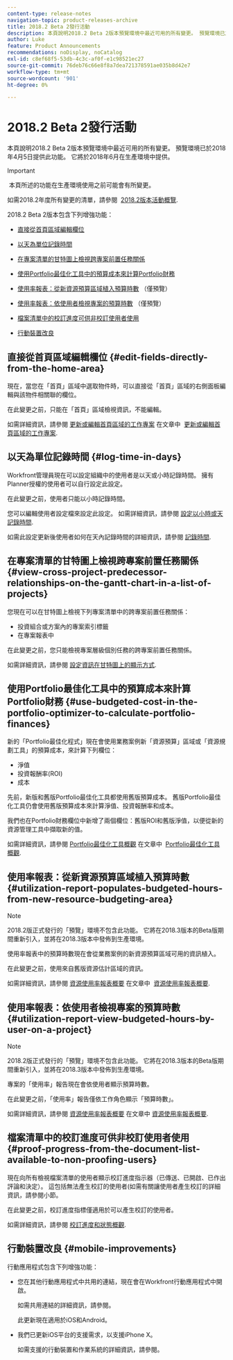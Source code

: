 ```yaml
---
content-type: release-notes
navigation-topic: product-releases-archive
title: 2018.2 Beta 2發行活動
description: 本頁說明2018.2 Beta 2版本預覽環境中最近可用的所有變更。 預覽環境已於2018年4月5日提供此功能。 它將於2018年6月在生產環境中提供。
author: Luke
feature: Product Announcements
recommendations: noDisplay, noCatalog
exl-id: c8ef68f5-53db-4c3c-af0f-e1c98521ec27
source-git-commit: 76deb76c66e8f8a7dea721378591ae035b8d42e7
workflow-type: tm+mt
source-wordcount: '901'
ht-degree: 0%

---
```


# 2018.2 Beta 2發行活動

本頁說明2018.2 Beta 2版本預覽環境中最近可用的所有變更。 預覽環境已於2018年4月5日提供此功能。 它將於2018年6月在生產環境中提供。

>[!IMPORTANT]
>
> 本頁所述的功能在生產環境使用之前可能會有所變更。

如需2018.2年度所有變更的清單，請參閱  [2018.2版本活動概覽](../../../../product-announcements/product-releases/quarterly-release-archive/2018.2-release-activity/2018.2-release-activity-overview.md).

2018.2 Beta 2版本包含下列增強功能：

* [直接從首頁區域編輯欄位](#edit-fields-directly-from-the-home-area)
* [以天為單位記錄時間](#log-time-in-days)
* [在專案清單的甘特圖上檢視跨專案前置任務關係](#view-cross-project-predecessor-relationships-on-the-gantt-chart-in-a-list-of-projects)
* [使用Portfolio最佳化工具中的預算成本來計算Portfolio財務](#use-budgeted-cost-in-the-portfolio-optimizer-to-calculate-portfolio-finances)
* [使用率報表：從新資源預算區域植入預算時數](#utilization-report-populates-budgeted-hours-from-new-resource-budgeting-area) （僅預覽）

* [使用率報表：依使用者檢視專案的預算時數](#utilization-report-view-budgeted-hours-by-user-on-a-project) （僅預覽）

* [檔案清單中的校訂進度可供非校訂使用者使用](#proof-progress-from-the-document-list-available-to-non-proofing-users)
* [行動裝置改良](#mobile-improvements)

## 直接從首頁區域編輯欄位 {#edit-fields-directly-from-the-home-area}

現在，當您在「首頁」區域中選取物件時，可以直接從「首頁」區域的右側面板編輯與該物件相關聯的欄位。 

在此變更之前，只能在「首頁」區域檢視資訊，不能編輯。

如需詳細資訊，請參閱 [更新或編輯首頁區域的工作專案](../../../../workfront-basics/using-home/using-the-home-area/update-and-edit-work-item-home.md) 在文章中  [更新或編輯首頁區域的工作專案](../../../../workfront-basics/using-home/using-the-home-area/update-and-edit-work-item-home.md).

## 以天為單位記錄時間 {#log-time-in-days}

Workfront管理員現在可以設定組織中的使用者是以天或小時記錄時間。 擁有Planner授權的使用者可以自行設定此設定。

在此變更之前，使用者只能以小時記錄時間。

您可以編輯使用者設定檔來設定此設定。 如需詳細資訊，請參閱 [設定以小時或天記錄時間](../../../../timesheets/config-timesheet-prefs/config-time-logged-hrs-days.md).

如需此設定更新後使用者如何在天內記錄時間的詳細資訊，請參閱 [記錄時間](../../../../timesheets/create-and-manage-timesheets/log-time.md).

## 在專案清單的甘特圖上檢視跨專案前置任務關係 {#view-cross-project-predecessor-relationships-on-the-gantt-chart-in-a-list-of-projects}

您現在可以在甘特圖上檢視下列專案清單中的跨專案前置任務關係：

* 投資組合或方案內的專案索引標籤
* 在專案報表中

在此變更之前，您只能檢視專案層級個別任務的跨專案前置任務關係。

如需詳細資訊，請參閱 [設定資訊在甘特圖上的顯示方式](../../../../manage-work/gantt-chart/use-the-gantt-chart/configure-info-on-gantt-chart.md). 

## 使用Portfolio最佳化工具中的預算成本來計算Portfolio財務 {#use-budgeted-cost-in-the-portfolio-optimizer-to-calculate-portfolio-finances}

新的「Portfolio最佳化程式」現在會使用業務案例新「資源預算」區域或「資源規劃工具」的預算成本，來計算下列欄位：

* 淨值
* 投資報酬率(ROI)
* 成本

先前，新版和舊版Portfolio最佳化工具都使用舊版預算成本。 舊版Portfolio最佳化工具仍會使用舊版預算成本來計算淨值、投資報酬率和成本。

我們也在Portfolio財務欄位中新增了兩個欄位：舊版ROI和舊版淨值，以便從新的資源管理工具中擷取新的值。

如需詳細資訊，請參閱 [Portfolio最佳化工具概觀](../../../../manage-work/portfolios/portfolio-optimizer/portfolio-optimizer-overview.md) 在文章中  [Portfolio最佳化工具概觀](../../../../manage-work/portfolios/portfolio-optimizer/portfolio-optimizer-overview.md).

## 使用率報表：從新資源預算區域植入預算時數 {#utilization-report-populates-budgeted-hours-from-new-resource-budgeting-area}

>[!NOTE]
>
2018.2版正式發行的「預覽」環境不包含此功能。 它將在2018.3版本的Beta版期間重新引入，並將在2018.3版本中發佈到生產環境。 

使用率報表中的預算時數現在會從業務案例的新資源預算區域可用的資訊植入。

在此變更之前，使用來自舊版資源估計區域的資訊。

如需詳細資訊，請參閱 [資源使用率報表概要](../../../../reports-and-dashboards/reports/using-built-in-reports/resource-utilization-report.md) 在文章中  [資源使用率報表概要](../../../../reports-and-dashboards/reports/using-built-in-reports/resource-utilization-report.md).

## 使用率報表：依使用者檢視專案的預算時數 {#utilization-report-view-budgeted-hours-by-user-on-a-project}

>[!NOTE]
>
2018.2版正式發行的「預覽」環境不包含此功能。 它將在2018.3版本的Beta版期間重新引入，並將在2018.3版本中發佈到生產環境。 

專案的「使用率」報告現在會依使用者顯示預算時數。

在此變更之前，「使用率」報告僅依工作角色顯示「預算時數」。 

如需詳細資訊，請參閱 [資源使用率報表概要](../../../../reports-and-dashboards/reports/using-built-in-reports/resource-utilization-report.md) 在文章中 [資源使用率報表概要](../../../../reports-and-dashboards/reports/using-built-in-reports/resource-utilization-report.md).

## 檔案清單中的校訂進度可供非校訂使用者使用 {#proof-progress-from-the-document-list-available-to-non-proofing-users}

現在向所有檢視檔案清單的使用者顯示校訂進度指示器（已傳送、已開啟、已作出評論和決定）。 這包括無法產生校訂的使用者(如需有關讓使用者產生校訂的詳細資訊，請參閱小節。

在此變更之前，校訂進度指標僅適用於可以產生校訂的使用者。

如需詳細資訊，請參閱 [校訂進度和狀態概觀](../../../../review-and-approve-work/proofing/proofing-overview/view-progress-status-proof.md).

## 行動裝置改良 {#mobile-improvements}

行動應用程式包含下列增強功能：

* 您在其他行動應用程式中共用的連結，現在會在Workfront行動應用程式中開啟。

  如需共用連結的詳細資訊，請參閱。

  此更新現在適用於iOS和Android。

* 我們已更新iOS平台的支援需求，以支援iPhone X。

  如需支援的行動裝置和作業系統的詳細資訊，請參閱。 
